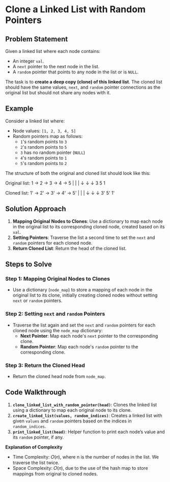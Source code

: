# Clone a Linked List with Random Pointers

## Problem Statement

Given a linked list where each node contains:
- An integer `val`.
- A `next` pointer to the next node in the list.
- A `random` pointer that points to any node in the list or is `NULL`.

The task is to **create a deep copy (clone) of this linked list**. The cloned list should have the same values, `next`, and `random` pointer connections as the original list but should not share any nodes with it.

## Example

Consider a linked list where:
- Node values: `[1, 2, 3, 4, 5]`
- Random pointers map as follows:
  - `1`'s random points to `3`
  - `2`'s random points to `5`
  - `3` has no random pointer (`NULL`)
  - `4`'s random points to `1`
  - `5`'s random points to `2`

The structure of both the original and cloned list should look like this:

Original list: 1 -> 2 -> 3 -> 4 -> 5 | | | ↓ ↓ ↓ 3 5 1

Cloned list: 1' -> 2' -> 3' -> 4' -> 5' | | | ↓ ↓ ↓ 3' 5' 1'

## Solution Approach

1. **Mapping Original Nodes to Clones**: Use a dictionary to map each node in the original list to its corresponding cloned node, created based on its `val`.
2. **Setting Pointers**: Traverse the list a second time to set the `next` and `random` pointers for each cloned node.
3. **Return Cloned List**: Return the head of the cloned list.

## Steps to Solve

### Step 1: Mapping Original Nodes to Clones
- Use a dictionary (`node_map`) to store a mapping of each node in the original list to its clone, initially creating cloned nodes without setting `next` or `random` pointers.

### Step 2: Setting `next` and `random` Pointers
- Traverse the list again and set the `next` and `random` pointers for each cloned node using the `node_map` dictionary:
  - **Next Pointer**: Map each node's `next` pointer to the corresponding clone.
  - **Random Pointer**: Map each node's `random` pointer to the corresponding clone.

### Step 3: Return the Cloned Head
- Return the cloned head node from `node_map`.

## Code Walkthrough

1. **`clone_linked_list_with_random_pointer(head)`**: Clones the linked list using a dictionary to map each original node to its clone.
2. **`create_linked_list(values, random_indices)`**: Creates a linked list with given `values` and `random` pointers based on the indices in `random_indices`.
3. **`print_linked_list(head)`**: Helper function to print each node’s value and its `random` pointer, if any.


**Explanation of Complexity**
- Time Complexity: 𝑂(𝑛), where n is the number of nodes in the list. We traverse the list twice.
- Space Complexity: 𝑂(𝑛), due to the use of the hash map to store mappings from original to cloned nodes.
